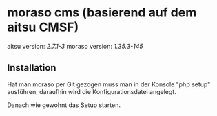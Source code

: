 moraso cms (basierend auf dem aitsu CMSF)
=============

aitsu version: *2.7.1-3*
moraso version: *1.35.3-145*

Installation
------------

Hat man moraso per Git gezogen muss man in der Konsole "php setup" ausführen,
daraufhin wird die Konfigurationsdatei angelegt.

Danach wie gewohnt das Setup starten.